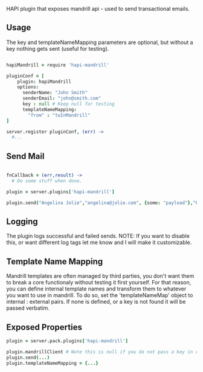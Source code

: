 HAPI plugin that exposes mandrill api - used to send transactional emails.

## Usage
The key and templateNameMapping parameters are optional, but without a key nothing gets sent (useful for testing).

```Coffeescript

hapiMandrill = require 'hapi-mandrill'

pluginConf = [
    plugin: hapiMandrill
    options:
      senderName: "John Smith"
      senderEmail: "john@smith.com"
      key : null # Keep null for testing
      templateNameMapping: 
        "from" : "toInMandrill"
]

server.register pluginConf, (err) ->
  #...

```

## Send Mail
```Coffeescript

fnCallback = (err,result) ->
  # Do some stuff when done.

plugin = server.plugins['hapi-mandrill']

plugin.send("Angelina Jolie","angelina@jolie.com", {some: "payload"},"Hello Angelina","angelina-template", fnCallback)

```

## Logging
The plugin logs successful and failed sends. NOTE: If you want to disable this, or want different log tags let me know and I will make it customizable.

## Template Name Mapping
Mandrill templates are often managed by third parties, you don't want them to break a core functionaly without testing it first yourself. For that reason, you can define internal template names and transform them to whatever you want to use in mandrill. 
To do so, set the 'templateNameMap' object to internal : external pairs. If none is defined, or a
key is not found it will be passed verbatim.

## Exposed Properties
```Coffeescript
plugin = server.pack.plugins['hapi-mandrill']

plugin.mandrillClient # Note this is null if you do not pass a key in options
plugin.send(...)
plugin.templateNameMapping = {...}

```
